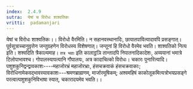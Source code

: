 ```yaml
---
index:  2.4.9
sutra:  येषां च विरोधः शाश्वतिकः
vritti:  padamanjari
---
```


येषां च विरोधः शाश्वतिकः।। विरोधो वैरमिति। न सहानवस्थानादिः, छायातपावित्यादावपि प्रसङ्गात्। पूर्वसूत्राच्चानुवृत्तेन जन्तुग्रहणेन विरोधस्य विशेषणात्। जन्तूनां हि विरोधो वैरमेव भवति। शाश्वतिको नित्य इति। शश्वदिति त्रैकाल्यमाह। `तत्र भवाः` इति कालाट्ठञि तान्तादपि निपातनादिकादेशः, अव्ययानां भमात्रे टिलोपाभावश्च। गोपालस्यापत्यानि गौपालयः, अत्र कादाचित्को विरोधः। चकारः पुनारित्यादि। पशुशकुनिद्वन्द्वावकाशः----महाजोरभ्रं महाजोरभ्राः, हंसचक्रवाकं हंसचक्रवाकाः; विरोधिनामेकवद्भावस्यावकाशः---श्रमणब्राह्मणम्, मार्जारमूषिकम्; अश्वमहिषं काकोलूकमित्यत्रोभयप्रसङ्गे परत्वात्पशुशकुनिविभाषा स्यात्, चकारादयमेव भवति।।
